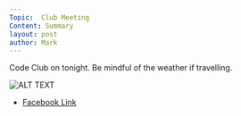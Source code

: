 ```yaml
---
Topic:  Club Meeting
Content: Summary
layout: post
author: Mark
---
```

Code Club on tonight. Be mindful of the weather if travelling.

![ALT TEXT](https://scontent.fbhx6-1.fna.fbcdn.net/v/t1.6435-9/51256822_1891594294300995_694682596163977216_n.jpg?stp=dst-jpg_p720x720&_nc_cat=111&ccb=1-7&_nc_sid=dd63ad&_nc_ohc=P9_S4610zHsAX-vfzqS&_nc_ht=scontent.fbhx6-1.fna&edm=AKK4YLsEAAAA&oh=00_AfDt0TUkg5MRwhDeCy1LaReqcbbhaMrKNb3d0W7s2FDevQ&oe=654E1D48)

* [Facebook Link](https://www.facebook.com/1481985248595237/posts/1891596017634156/)


